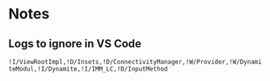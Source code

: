 # Notes

## Logs to ignore in VS Code

`!I/ViewRootImpl,!D/Insets,!D/ConnectivityManager,!W/Provider,!W/DynamiteModul,!I/Dynamite,!I/IMM_LC,!D/InputMethod`
